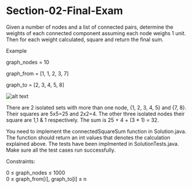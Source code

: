# Section-02-Final-Exam

Given a number of nodes and a list of connected pairs, determine the weights of each connected component assuming each node weighs 1 unit. Then for each weight calculated, square and return the final sum.

 

Example

graph_nodes = 10

graph_from = [1, 1, 2, 3, 7]

graph_to = [2, 3, 4, 5, 8]

 ![alt text](https://github.com/INFO6205-Fall2021/Section-02-Final-Exam/blob/main/img.svg)

 

There are 2 isolated sets with more than one node, {1, 2, 3, 4, 5} and {7, 8}. Their squares are 5x5=25 and 2x2=4.  The other three isolated nodes their square are 1,1 & 1 respectively.   The sum is 25 + 4 + (3 * 1) = 32.

You need to implement the connectedSquareSum function in Solution.java. The function should return an int values that denotes the calculation explained above. The tests have been implmented in SolutionTests.java. Make sure all the test cases run successfully.

 

Constraints:

0 ≤ graph_nodes ≤ 1000<br>
0 ≤ graph_from[i], graph_to[i] ≤ n
